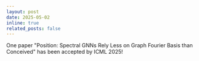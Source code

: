 ```yaml
---
layout: post
date: 2025-05-02
inline: true
related_posts: false
---
```


One paper "Position: Spectral GNNs Rely Less on Graph Fourier Basis than Conceived" has been accepted by ICML 2025!
